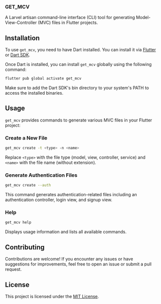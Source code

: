 ### GET_MCV

A Larvel artisan command-line interface (CLI) tool for generating Model-View-Controller (MVC) files in Flutter projects.

## Installation

To use `get_mcv`, you need to have Dart installed.
You can install it via [Flutter](https://flutter.dev/docs/get-started/install)
or [Dart SDK](https://dart.dev/get-dart).

Once Dart is installed, you can install `get_mcv` globally using the following command:

```bash
flutter pub global activate get_mcv
```

Make sure to add the Dart SDK's bin directory to your system's PATH to access the installed binaries.

## Usage

`get_mcv` provides commands to generate various MVC files in your Flutter project:

### Create a New File

```bash
get_mcv create -t <type> -n <name>
```

Replace `<type>` with the file type (model, view, controller, service) and `<name>` with the file name (without extension).

### Generate Authentication Files

```bash
get_mcv create --auth
```

This command generates authentication-related files including an authentication controller, login view, and signup view.

### Help

```bash
get_mcv help
```

Displays usage information and lists all available commands.

## Contributing

Contributions are welcome! If you encounter any issues or have suggestions for improvements, feel free to open an issue or submit a pull request.

## License

This project is licensed under the [MIT License](LICENSE).

```

```
